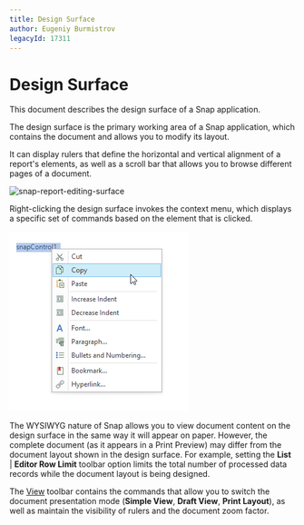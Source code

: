 ```yaml
---
title: Design Surface
author: Eugeniy Burmistrov
legacyId: 17311
---
```

# Design Surface
This document describes the design surface of a Snap application.

The design surface is the primary working area of a Snap application, which contains the document and allows you to modify its layout.

It can display rulers that define the horizontal and vertical alignment of a report's elements, as well as a scroll bar that allows you to browse different pages of a document.

![snap-report-editing-surface](../../../../images/img19491.png)

Right-clicking the design surface invokes the context menu, which displays a specific set of commands based on the element that is clicked.

![snap-design-surface-context-menu](../../../../images/img21370.png)

The WYSIWYG nature of Snap allows you to view document content on the design surface in the same way it will appear on paper. However, the complete document (as it appears in a Print Preview) may differ from the document layout shown in the design surface. For example, setting the **List** | **Editor Row Limit** toolbar option limits the total number of processed data records while the document layout is being designed.

The [View](../main-toolbar/general-tools-view.md) toolbar contains the commands that allow you to switch the document presentation mode (**Simple View**, **Draft View**, **Print Layout**), as well as maintain the visibility of rulers and the document zoom factor.